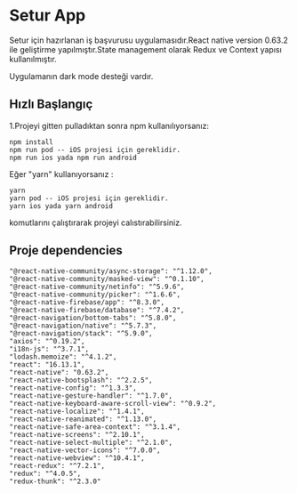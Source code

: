 # Setur App

Setur için hazırlanan iş başvurusu uygulamasıdır.React native version 0.63.2 ile geliştirme yapılmıştır.State management olarak Redux ve Context yapısı kullanılmıştır.

Uygulamanın dark mode desteği vardır.


## Hızlı Başlangıç

1.Projeyi gitten pulladıktan sonra npm kullanılıyorsanız:
```
npm install 
npm run pod -- iOS projesi için gereklidir.
npm run ios yada npm run android 
``` 

Eğer "yarn" kullanıyorsanız :
```
yarn 
yarn pod -- iOS projesi için gereklidir.
yarn ios yada yarn android 
```

komutlarını çalıştırarak projeyi calıstırabilirsiniz.

## Proje dependencies
```
"@react-native-community/async-storage": "^1.12.0",
"@react-native-community/masked-view": "^0.1.10",
"@react-native-community/netinfo": "^5.9.6",
"@react-native-community/picker": "^1.6.6",
"@react-native-firebase/app": "^8.3.0",
"@react-native-firebase/database": "^7.4.2",
"@react-navigation/bottom-tabs": "^5.8.0",
"@react-navigation/native": "^5.7.3",
"@react-navigation/stack": "^5.9.0",
"axios": "^0.19.2",
"i18n-js": "^3.7.1",
"lodash.memoize": "^4.1.2",
"react": "16.13.1",
"react-native": "0.63.2",
"react-native-bootsplash": "^2.2.5",
"react-native-config": "^1.3.3",
"react-native-gesture-handler": "^1.7.0",
"react-native-keyboard-aware-scroll-view": "^0.9.2",
"react-native-localize": "^1.4.1",
"react-native-reanimated": "^1.13.0",
"react-native-safe-area-context": "^3.1.4",
"react-native-screens": "^2.10.1",
"react-native-select-multiple": "^2.1.0",
"react-native-vector-icons": "^7.0.0",
"react-native-webview": "^10.4.1",
"react-redux": "^7.2.1",
"redux": "^4.0.5",
"redux-thunk": "^2.3.0"
```

